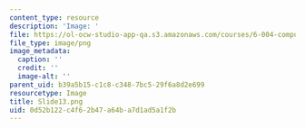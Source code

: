 ```yaml
---
content_type: resource
description: 'Image: '
file: https://ol-ocw-studio-app-qa.s3.amazonaws.com/courses/6-004-computation-structures-spring-2017/0d52b122c4f62b47a64ba7d1ad5a1f2b_Slide13.png
file_type: image/png
image_metadata:
  caption: ''
  credit: ''
  image-alt: ''
parent_uid: b39a5b15-c1c8-c348-7bc5-29f6a8d2e699
resourcetype: Image
title: Slide13.png
uid: 0d52b122-c4f6-2b47-a64b-a7d1ad5a1f2b
---
```

